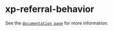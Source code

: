 # xp-referral-behavior

See the [`documentation page`](http://expandjs.com/elements/xp-referral-behavior) for more information.